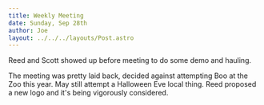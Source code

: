 ```yaml
---
title: Weekly Meeting
date: Sunday, Sep 28th
author: Joe
layout: ../../../layouts/Post.astro
---
```


Reed and Scott showed up before meeting to do some demo and hauling.

The meeting was pretty laid back, decided against attempting Boo at the Zoo this year.  May still attempt a Halloween Eve local thing. Reed proposed a new logo and it's being vigorously considered.
